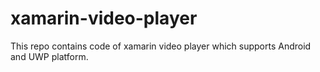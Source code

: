 # xamarin-video-player
This repo contains code of xamarin video player which supports Android and UWP platform.
